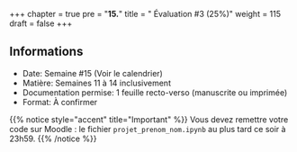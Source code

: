 +++
chapter = true
pre = "<b>15.</b>"
title = " Évaluation #3 (25%)"
weight = 115
draft = false
+++



## Informations

* Date:				Semaine #15 (Voir le calendrier)
* Matière: 		        Semaines 11 à 14 inclusivement
* Documentation permise: 	1 feuille recto-verso (manuscrite ou imprimée)
* Format:			À confirmer


{{% notice style="accent" title="Important" %}}
Vous devez remettre votre code sur Moodle : le fichier `projet_prenom_nom.ipynb` au plus tard ce soir à 23h59.
{{% /notice %}}


